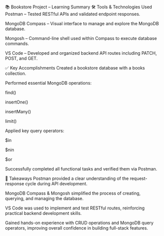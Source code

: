 📚 Bookstore Project – Learning Summary
🛠️ Tools & Technologies Used
Postman – Tested RESTful APIs and validated endpoint responses.

MongoDB Compass – Visual interface to manage and explore the MongoDB database.

Mongosh – Command-line shell used within Compass to execute database commands.

VS Code – Developed and organized backend API routes including PATCH, POST, and GET.

✅ Key Accomplishments
Created a bookstore database with a books collection.

Performed essential MongoDB operations:

find()

insertOne()

insertMany()

limit()

Applied key query operators:

$in

$nin

$or

Successfully completed all functional tasks and verified them via Postman.

📝 Takeaways
Postman provided a clear understanding of the request-response cycle during API development.

MongoDB Compass & Mongosh simplified the process of creating, querying, and managing the database.

VS Code was used to implement and test RESTful routes, reinforcing practical backend development skills.

Gained hands-on experience with CRUD operations and MongoDB query operators, improving overall confidence in building full-stack features.